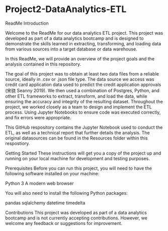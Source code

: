 # Project2-DataAnalytics-ETL

ReadMe Introduction

Welcome to the ReadMe for our data analytics ETL project. This project was developed as part of a data analytics bootcamp and is designed to demonstrate the skills learned in extracting, transforming, and loading data from various sources into a target database or data warehouse.

In this ReadMe, we will provide an overview of the project goals and the analysis contained in this repository.

The goal of this project was to obtain at least two data files from a reliable source, ideally in .csv or .json file type. The data source we access was credit card application data used to predict the credit application approvals (宋骁 Seanny 2019).   We then used a combination of Postgres, Python, and other ETL frameworks to extract, transform, and load the data, while ensuring the accuracy and integrity of the resulting dataset.
Throughout the project, we worked closely as a team to design and implement the ETL process. Using Jupyter Notebooks to ensure code was executed correctly, and fix errors were appropriate.

This GitHub respository contains the Jupyter Notebook used to conduct the ETL, as well as a technical report that further details the analysis.
The original datasources can be found in the Resources folder within this respostiory.

Getting Started
These instructions will get you a copy of the project up and running on your local machine for development and testing purposes.

Prerequisites
Before you can run this project, you will need to have the following software installed on your machine:

Python 3
A modern web browser

You will also need to install the following Python packages:

pandas
sqlalchemy
datetime
timedelta

Contributions
This project was developed as part of a data analytics bootcamp and is not currently accepting contributions. However, we welcome any feedback or suggestions for improvement.
